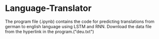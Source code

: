 # Language-Translator
The program file (.ipynb) contains the code for predicting translations from german to english language using LSTM and RNN.
Download the data file from the hyperlink in the program.("deu.txt")
